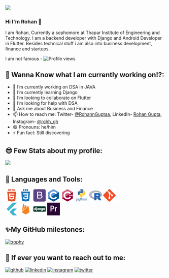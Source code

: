 ![](https://iq.opengenus.org/content/images/2020/08/Dino_non-birthday_version.gif)

### Hi I'm Rohan 👋

I am Rohan, Currently a sophomore at Thapar Institute of Engineering and Technology. I am a backend developer with Django and Android Developer in Flutter. Besides technical stuff i am also into business development, finance and startups.

I am not famous - ![Profile views](https://gpvc.arturio.dev/RohhanGupta)  

## 📒 Wanna Know what I am currently working on!?:

- 🔭 I’m currently working on DSA in JAVA
- 🌱 I’m currently learning Django
- 👯 I’m looking to collaborate on Flutter
- 🤔 I’m looking for help with DSA
- 💬 Ask me about Business and Finance
- 📫 How to reach me: Twitter- [@RohannGuptaa](https://twitter.com/RohannGuptaa), LinkedIn- [Rohan Gupta](https://www.linkedin.com/in/rohanguptaa/), Instagram- [@rohh_gh](https://www.instagram.com/rohh_gh/)
- 😄 Pronouns: he/him
- ⚡ Fun fact: Still discovering

## 😎 Few Stats about my profile:

<img src="https://github-readme-stats.vercel.app/api?username=RohhanGupta&&show_icons=true&title_color=ffffff&icon_color=bb2acf&text_color=daf7dc&bg_color=151515">

## 🧰 Languages and Tools:

<p><a target="_blank" rel="noopener noreferrer" href="https://raw.githubusercontent.com/devicons/devicon/master/icons/html5/html5-plain-wordmark.svg"><img src="https://raw.githubusercontent.com/devicons/devicon/master/icons/html5/html5-plain-wordmark.svg" alt="cplusplus" width="40" height="40" style="max-width:100%;"></a>
<a target="_blank" rel="noopener noreferrer" href="https://raw.githubusercontent.com/devicons/devicon/master/icons/css3/css3-plain-wordmark.svg"><img src="https://raw.githubusercontent.com/devicons/devicon/master/icons/css3/css3-plain-wordmark.svg" alt="cplusplus" width="40" height="40" style="max-width:100%;"></a>
<a target="_blank" rel="noopener noreferrer" href="https://raw.githubusercontent.com/devicons/devicon/master/icons/bootstrap/bootstrap-plain.svg"><img src="https://raw.githubusercontent.com/devicons/devicon/master/icons/bootstrap/bootstrap-plain.svg" alt="cplusplus" width="40" height="40" style="max-width:100%;"></a>
<a target="_blank" rel="noopener noreferrer" href="https://raw.githubusercontent.com/devicons/devicon/master/icons/c/c-original.svg"><img src="https://raw.githubusercontent.com/devicons/devicon/master/icons/c/c-original.svg" alt="cplusplus" width="40" height="40" style="max-width:100%;"></a>
<a target="_blank" rel="noopener noreferrer" href="https://raw.githubusercontent.com/devicons/devicon/master/icons/cplusplus/cplusplus-original.svg"><img src="https://raw.githubusercontent.com/devicons/devicon/master/icons/cplusplus/cplusplus-original.svg" alt="cplusplus" width="40" height="40" style="max-width:100%;"></a>
<a target="_blank" rel="noopener noreferrer" href="https://raw.githubusercontent.com/devicons/devicon/master/icons/python/python-original-wordmark.svg"><img src="https://raw.githubusercontent.com/devicons/devicon/master/icons/python/python-original-wordmark.svg" alt="cplusplus" width="40" height="40" style="max-width:100%;"></a>
<a target="_blank" rel="noopener noreferrer" href="https://raw.githubusercontent.com/devicons/devicon/master/icons/r/r-original.svg"><img src="https://raw.githubusercontent.com/devicons/devicon/master/icons/r/r-original.svg" alt="cplusplus" width="40" height="40" style="max-width:100%;"></a>
<a target="_blank" rel="noopener noreferrer" href="https://raw.githubusercontent.com/devicons/devicon/master/icons/git/git-plain.svg"><img src="https://raw.githubusercontent.com/devicons/devicon/master/icons/git/git-plain.svg" alt="cplusplus" width="40" height="40" style="max-width:100%;"></a>
<br>
<a target="_blank" rel="noopener noreferrer" href="https://raw.githubusercontent.com/devicons/devicon/master/icons/flutter/flutter-plain.svg"><img src="https://raw.githubusercontent.com/devicons/devicon/master/icons/flutter/flutter-plain.svg" alt="cplusplus" width="40" height="40" style="max-width:100%;"></a>
<a target="_blank" rel="noopener noreferrer" href="https://raw.githubusercontent.com/devicons/devicon/master/icons/firebase/firebase-plain.svg"><img src="https://raw.githubusercontent.com/devicons/devicon/master/icons/firebase/firebase-plain.svg" alt="cplusplus" width="40" height="40" style="max-width:100%;"></a>
<a target="_blank" rel="noopener noreferrer" href="https://raw.githubusercontent.com/devicons/devicon/master/icons/django/django-plain.svg"><img src="https://raw.githubusercontent.com/devicons/devicon/master/icons/django/django-plain.svg" alt="cplusplus" width="40" height="40" style="max-width:100%;"></a>
<a target="_blank" rel="noopener noreferrer" href="https://raw.githubusercontent.com/devicons/devicon/master/icons/premierepro/premierepro-plain.svg"><img src="https://raw.githubusercontent.com/devicons/devicon/master/icons/premierepro/premierepro-plain.svg" alt="cplusplus" width="40" height="40" style="max-width:100%;"></a>
<br>

## ✨My GitHub milestones:
[![trophy](https://github-profile-trophy.vercel.app/?username=RohhanGupta)](https://github.com/ryo-ma/github-profile-trophy)
  
## 💼 If ever you want to reach out to me:

[<img src='https://cdn.jsdelivr.net/npm/simple-icons@3.0.1/icons/github.svg' alt='github' height='40'>](https://github.com/RohhanGupta)  [<img src='https://cdn.jsdelivr.net/npm/simple-icons@3.0.1/icons/linkedin.svg' alt='linkedin' height='40'>](https://www.linkedin.com/in/rohanguptaa/)  [<img src='https://cdn.jsdelivr.net/npm/simple-icons@3.0.1/icons/instagram.svg' alt='instagram' height='40'>](https://www.instagram.com/rohh_gh/)  [<img src='https://cdn.jsdelivr.net/npm/simple-icons@3.0.1/icons/twitter.svg' alt='twitter' height='40'>](https://twitter.com/RohannGuptaa)
